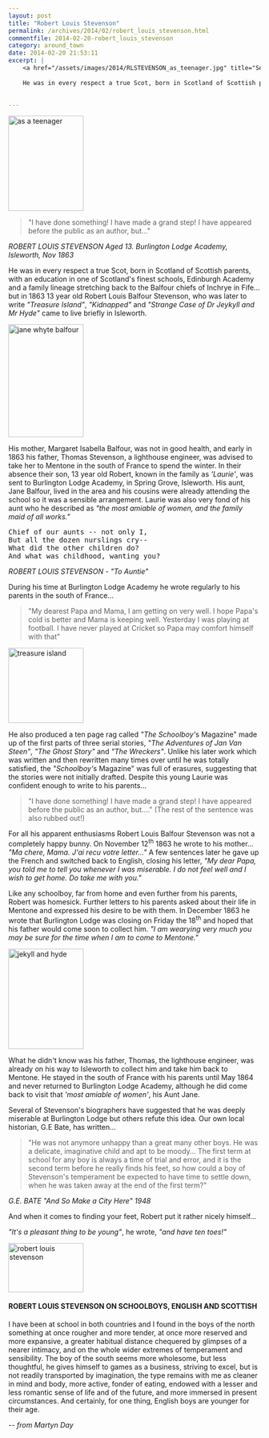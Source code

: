 ```yaml
---
layout: post
title: "Robert Louis Stevenson"
permalink: /archives/2014/02/robert_louis_stevenson.html
commentfile: 2014-02-20-robert_louis_stevenson
category: around_town
date: 2014-02-20 21:53:11
excerpt: |
    <a href="/assets/images/2014/RLSTEVENSON_as_teenager.jpg" title="See larger version of - as a teenager"><img src="/assets/images/2014/RLSTEVENSON_as_teenager_thumb.jpg" width="150" height="190" alt="as a teenager" class="photo right" /></a>
    
    He was in every respect a true Scot, born in Scotland of Scottish parents, with an education in one of Scotland's finest schools, Edinburgh Academy and a family lineage stretching back to the Balfour chiefs of Inchrye in Fife... but in 1863 13 year old Robert Louis Balfour Stevenson, who was later to write <em>"Treasure Island"</em>, <em>"Kidnapped"</em> and <em>"Strange Case of Dr Jeykyll and Mr Hyde"</em> came to live briefly in Isleworth.
    

---
```


<a href="/assets/images/2014/RLSTEVENSON_as_teenager.jpg" title="See larger version of - as a teenager"><img src="/assets/images/2014/RLSTEVENSON_as_teenager_thumb.jpg" width="150" height="190" alt="as a teenager" class="photo right" /></a>

> "I have done something! I have made a grand step! I have appeared before the public as an author, but..."

<cite>ROBERT LOUIS STEVENSON Aged 13. Burlington Lodge Academy, Isleworth, Nov 1863</cite>

He was in every respect a true Scot, born in Scotland of Scottish parents, with an education in one of Scotland's finest schools, Edinburgh Academy and a family lineage stretching back to the Balfour chiefs of Inchrye in Fife... but in 1863 13 year old Robert Louis Balfour Stevenson, who was later to write <em>"Treasure Island"</em>, <em>"Kidnapped"</em> and <em>"Strange Case of Dr Jeykyll and Mr Hyde"</em> came to live briefly in Isleworth.

<a href="/assets/images/2014/RLSTEVENSON_jane-whyte-balfour.jpg" title="See larger version of - jane whyte balfour"><img src="/assets/images/2014/RLSTEVENSON_jane-whyte-balfour_thumb.jpg" width="150" height="225" alt="jane whyte balfour" class="photo right" /></a>

His mother, Margaret Isabella Balfour, was not in good health, and early in 1863 his father, Thomas Stevenson, a lighthouse engineer, was advised to take her to Mentone in the south of France to spend the winter. In their absence their son, 13 year old Robert, known in the family as <em>'Laurie'</em>, was sent to Burlington Lodge Academy, in Spring Grove, Isleworth. His aunt, Jane Balfour, lived in the area and his cousins were already attending the school so it was a sensible arrangement. Laurie was also very fond of his aunt who he described as <em>"the most amiable of women, and the family maid of all works."</em>

<pre markdown="1" class="poem">
Chief of our aunts -- not only I,
But all the dozen nurslings cry--
What did the other children do?
And what was childhood, wanting you?
</pre>

<cite>ROBERT LOUIS STEVENSON - "To Auntie"</cite>

During his time at Burlington Lodge Academy he wrote regularly to his parents in the south of France...

> "My dearest Papa and Mama, I am getting on very well. I hope Papa's cold is better and Mama is keeping well. Yesterday I was playing at football. I have never played at Cricket so Papa may comfort himself with that"

<a href="/assets/images/2014/RLSTEVENSON_treasure_island.jpg" title="See larger version of - treasure island"><img src="/assets/images/2014/RLSTEVENSON_treasure_island_thumb.jpg" width="150" height="150" alt="treasure island" class="photo right" /></a>

He also produced a ten page rag called <em>"The Schoolboy'</em>s Magazine" made up of the first parts of three serial stories, <em>"The Adventures of Jan Van Steen"</em>, <em>"The Ghost Story"</em> and <em>"The Wreckers"</em>. Unlike his later work which was written and then rewritten many times over until he was totally satisfied, the <em>"Schoolboy'</em>s Magazine" was full of erasures, suggesting that the stories were not initially drafted. Despite this young Laurie was confident enough to write to his parents...

> "I have done something! I have made a grand step! I have appeared before the public as an author, but...." (The rest of the sentence was also rubbed out!)

For all his apparent enthusiasms Robert Louis Balfour Stevenson was not a completely happy bunny. On November 12<sup>th</sup> 1863 he wrote to his mother... <em>"Ma chere, Mama. J'ai recu votre letter..."</em> A few sentences later he gave up the French and switched back to English, closing his letter, <em>"My dear Papa, you told me to tell you whenever I was miserable. I do not feel well and I wish to get home. Do take me with you."</em>

Like any schoolboy, far from home and even further from his parents, Robert was homesick. Further letters to his parents asked about their life in Mentone and expressed his desire to be with them. In December 1863 he wrote that Burlington Lodge was closing on Friday the 18<sup>th</sup> and hoped that his father would come soon to collect him. <em>"I am wearying very much you may be sure for the time when I am to come to Mentone."</em>

<a href="/assets/images/2014/RLSTEVENSON_jekyll-and-hyde.jpg" title="See larger version of - jekyll and hyde"><img src="/assets/images/2014/RLSTEVENSON_jekyll-and-hyde_thumb.jpg" width="150" height="200" alt="jekyll and hyde" class="photo right" /></a>

What he didn't know was his father, Thomas, the lighthouse engineer, was already on his way to Isleworth to collect him and take him back to Mentone. He stayed in the south of France with his parents until May 1864 and never returned to Burlington Lodge Academy, although he did come back to visit that <em>'most amiable of women'</em>, his Aunt Jane.

Several of Stevenson's biographers have suggested that he was deeply miserable at Burlington Lodge but others refute this idea. Our own local historian, G.E Bate, has written...

> "He was not anymore unhappy than a great many other boys. He was a delicate, imaginative child and apt to be moody... The first term at school for any boy is always a time of trial and error, and it is the second term before he really finds his feet, so how could a boy of Stevenson's temperament be expected to have time to settle down, when he was taken away at the end of the first term?"

<cite>G.E. BATE <em>"And So Make a City Here"</em> 1948</cite>

And when it comes to finding your feet, Robert put it rather nicely himself...

<em>"It's a pleasant thing to be young"</em>, he wrote, <em>"and have ten toes!"</em>

<div markdown="1" class="box">
<a href="/assets/images/2014/RLSTEVENSON_robert_louis_stevenson.jpg" title="See larger version of - robert louis stevenson"><img src="/assets/images/2014/RLSTEVENSON_robert_louis_stevenson_thumb.jpg" width="150" height="98" alt="robert louis stevenson" class="photo left" /></a>

#### ROBERT LOUIS STEVENSON ON SCHOOLBOYS, ENGLISH AND SCOTTISH

I have been at school in both countries and I found in the boys of the north something at once rougher and more tender, at once more reserved and more expansive, a greater habitual distance chequered by glimpses of a nearer intimacy, and on the whole wider extremes of temperament and sensibility. The boy of the south seems more wholesome, but less thoughtful, he gives himself to games as a business, striving to excel, but is not readily transported by imagination, the type remains with me as cleaner in mind and body, more active, fonder of eating, endowed with a lesser and less romantic sense of life and of the future, and more immersed in present circumstances. And certainly, for one thing, English boys are younger for their age.

</div>
<cite>-- from Martyn Day</cite>

